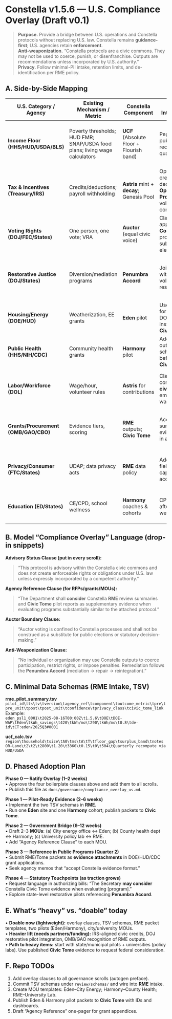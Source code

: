 # Constella v1.5.6 — U.S. Compliance Overlay (Draft v0.1)

> **Purpose.** Provide a bridge between U.S. operations and Constella protocols without replacing U.S. law. Constella remains **guidance-first**; U.S. agencies retain **enforcement**.  
> **Anti-weaponization.** “Constella protocols are a civic commons. They may not be used to coerce, punish, or disenfranchise. Outputs are recommendations unless incorporated by U.S. authority.”  
> **Privacy.** Follow minimal-PII intake, retention limits, and de-identification per RME policy.

## A. Side-by-Side Mapping

| U.S. Category / Agency | Existing Mechanism / Metric | Constella Component | Primary Integration Hook | Data Needed (min) | Policy Levers | Risks & Safeguards |
|---|---|---|---|---|---|---|
| **Income Floor (HHS/HUD/USDA/BLS)** | Poverty thresholds; HUD FMR; SNAP/USDA food plans; living wage calculators | **UCF** (Absolute Floor + Flourish band) | Peg UCF inputs to published metrics; recompute quarterly via **RME** | Region, household size, rent/utilities bands | Admin guidance: “reference UCF calc for pilots”; municipal MoUs | Avoid underestimation: require Auctor check; publish methodology in **Civic Tome** |
| **Tax & Incentives (Treasury/IRS)** | Credits/deductions; payroll withholding | **Astris** mint + **decay**; Genesis Pool | Optional “civic credit” mapped to deductions/grants; **Open Palm Protocol** for voluntary contributions | Contribution amount, verified outputs | Pilot via state credits/grants before federal; cap mint; faster decay on surplus | Prevent pay-to-win: Auctor gate; cap Astris influence; transparency logs |
| **Voting Rights (DOJ/FEC/States)** | One person, one vote; VRA | **Auctor** (equal civic voice) | Clarify Auctor applies **inside Constella** processes; never substitutes public elections | Participant registry (minimal) | Agency memo: “Auctor is advisory layer for civic programs” | Don’t mix with elections: hard boundary language in all scrolls |
| **Restorative Justice (DOJ/States)** | Diversion/mediation programs | **Penumbra Accord** | Joint pilot MoUs with courts/DA for voluntary restorative tracks | Case type, consent status, outcomes | Model MOU clauses; harm → mediation → repair → reintegration | Anti-coercion: opt-in only; no criminal penalties; publish anonymized results |
| **Housing/Energy (DOE/HUD)** | Weatherization, EE grants | **Eden** pilot | Use **RME** ranking for site selection; DOE/HUD fund installs; data to **Civic Tome** | Site baseline, install logs, kWh/therms | Standardized PSL-1 SKU list; contractor vetting | Safety/permits: municipal POC; insurance; QA inspections |
| **Public Health (HHS/NIH/CDC)** | Community health grants | **Harmony** pilot | Adopt protocol + outcomes schema; publish before/after to **Civic Tome** | Enrollment, attendance, RPE/HRV (optional) | IRB-lite templates for low-risk wellness; venue MoUs | Liability: waivers; accessibility; adverse event logging |
| **Labor/Workforce (DOL)** | Wage/hour, volunteer rules | **Astris** for contributions | Classify contributions as **civic**, not employment; no wage promises | Hours, task type, non-employment attestation | Guidance note referencing volunteer regs; stipend firewall | Misclassification risk: bright-line tests; no implied wages |
| **Grants/Procurement (OMB/GAO/CBO)** | Evidence tiers, scoring | **RME** outputs; **Civic Tome** | Accept RME summaries as evidence exhibits in applications | Pilot outcomes, cost/benefit | Circular updates or agency memos to accept RME format | Data integrity: versioned packets; third-party audits |
| **Privacy/Consumer (FTC/States)** | UDAP; data privacy acts | **RME** data policy | Adopt minimal fields, retention caps, role-based access; audit logs | PII class, retention date | Publish Data Protection Impact Note per pilot | Re-ID risk: publish k-anonymity thresholds; suppression rules |
| **Education (ED/States)** | CE/CPD, school wellness | **Harmony** coaches & cohorts | CPD alignment; after-school wellness pilots | Coach cert, schedule, attendance | State PD credit mapping | Child safety: background checks; mandated reporter clarity |

## B. Model “Compliance Overlay” Language (drop-in snippets)

**Advisory Status Clause (put in every scroll):**  
> “This protocol is advisory within the Constella civic commons and does not create enforceable rights or obligations under U.S. law unless expressly incorporated by a competent authority.”

**Agency Reference Clause (for RFPs/grants/MOUs):**  
> “The Department shall **consider** Constella **RME** review summaries and **Civic Tome** pilot reports as supplementary evidence when evaluating programs substantially similar to the attached protocol.”

**Auctor Boundary Clause:**  
> “Auctor voting is confined to Constella processes and shall not be construed as a substitute for public elections or statutory decision-making.”

**Anti-Weaponization Clause:**  
> “No individual or organization may use Constella outputs to coerce participation, restrict rights, or impose penalties. Remediation follows the **Penumbra Accord** (mediation → repair → reintegration).”

## C. Minimal Data Schemas (RME Intake, TSV)

**rme_pilot_summary.tsv**  
`pilot_id\tts\tv\tversion\tagency_ref\tcomponent\toutcome_metric\tpre\tpre_unit\tpost\tpost_unit\tconfidence\tprivacy_class\tcivic_tome_link`  
Example:  
`eden_psl1_0001\t2025-08-16T00:00Z\t1.5.6\tDOE\tDOE-WAP\tEden\tkWh_savings\t420\tkWh/mo\t290\tkWh/mo\t0.8\tde-id\tCT:eden/2025Q3#0001`

**ucf_calc.tsv**  
`region\thousehold\tsize\tA0\tms\tA\tT\tfloor_gap\tsurplus_band\tnotes`  
`OR-Lane\t2\t2\t2800\t1.20\t3360\t0.15\t0\t504\tQuarterly recompute via HUD/USDA`

## D. Phased Adoption Plan

**Phase 0 — Ratify Overlay (1–2 weeks)**  
• Approve the four boilerplate clauses above and add them to all scrolls.  
• Publish this file as `docs/governance/compliance_overlay_us.md`.

**Phase 1 — Pilot-Ready Evidence (2–6 weeks)**  
• Implement the two TSV schemas in **RME**.  
• Run one **Eden** site and one **Harmony** cohort; publish packets to **Civic Tome**.

**Phase 2 — Government Bridge (6–12 weeks)**  
• Draft 2–3 **MOUs**: (a) City energy office ↔ Eden; (b) County health dept ↔ Harmony; (c) University policy lab ↔ RME.  
• Add “Agency Reference Clause” to each MOU.

**Phase 3 — Reference in Public Programs (Quarter 2)**  
• Submit RME/Tome packets as **evidence attachments** in DOE/HUD/CDC grant applications.  
• Seek agency memos that “accept Constella evidence format.”

**Phase 4 — Statutory Touchpoints (as traction grows)**  
• Request language in authorizing bills: “The Secretary **may consider** Constella Civic Tome evidence when evaluating [program].”  
• Explore state-level restorative pilots referencing **Penumbra Accord**.

## E. What’s “heavy” vs. “doable” today

• **Doable now (lightweight):** overlay clauses, TSV schemas, RME packet templates, two pilots (Eden/Harmony), city/university MOUs.  
• **Heavier lift (needs partners/funding):** IRS-aligned civic credits, DOJ restorative pilot integration, OMB/GAO recognition of RME outputs.  
• **Path to heavy items:** start with state/municipal pilots + universities (policy labs). Use published **Civic Tome** evidence to request federal consideration.

## F. Repo TODOs

1) Add overlay clauses to all governance scrolls (autogen preface).  
2) Commit TSV schemas under `review/schemas/` and wire into **RME** intake.  
3) Create MOU templates: Eden–City Energy; Harmony–County Health; RME–University Lab.  
4) Publish Eden & Harmony pilot packets to **Civic Tome** with IDs and dashboards.  
5) Draft “Agency Reference” one-pager for grant appendices.
